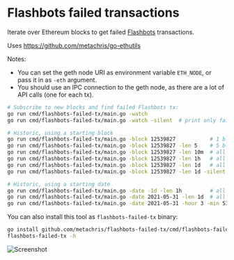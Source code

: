 # Flashbots failed transactions

Iterate over Ethereum blocks to get failed [Flashbots](https://github.com/flashbots/pm) transactions.

Uses https://github.com/metachris/go-ethutils

Notes:

* You can set the geth node URI as environment variable `ETH_NODE`, or pass it in as `-eth` argument.
* You should use an IPC connection to the geth node, as there are a lot of API calls (one for each tx).

```bash
# Subscribe to new blocks and find failed Flashbots tx:
go run cmd/flashbots-failed-tx/main.go -watch
go run cmd/flashbots-failed-tx/main.go -watch -silent  # print only failed transactions

# Historic, using a starting block
go run cmd/flashbots-failed-tx/main.go -block 12539827           # 1 block
go run cmd/flashbots-failed-tx/main.go -block 12539827 -len 5    # 5 blocks
go run cmd/flashbots-failed-tx/main.go -block 12539827 -len 10m  # all blocks within 10 minutes of given block
go run cmd/flashbots-failed-tx/main.go -block 12539827 -len 1h   # all blocks within 1 hour of given block
go run cmd/flashbots-failed-tx/main.go -block 12539827 -len 1d   # all blocks within 1 day of given block
go run cmd/flashbots-failed-tx/main.go -block 12539827 -len 1d -silent  # don't print information for every block

# Historic, using a starting date
go run cmd/flashbots-failed-tx/main.go -date -1d -len 1h         # all blocks within 1 hour of yesterday 00:00:00 (UTC)
go run cmd/flashbots-failed-tx/main.go -date 2021-05-31 -len 1d  # all blocks from this day (00:00:00 -> 23:59:59 UTC)
go run cmd/flashbots-failed-tx/main.go -date 2021-05-31 -hour 3 -min 53 -len 5m  # all blocks within 1 hour of given date and time (UTC)
```

You can also install this tool as `flashbots-failed-tx` binary:

```bash
go install github.com/metachris/flashbots-failed-tx/cmd/flashbots-failed-tx@latest
flashbots-failed-tx -h
```


![Screenshot](https://user-images.githubusercontent.com/116939/120549797-532fa500-c3f4-11eb-84fc-1e02d1db4cd6.png)
